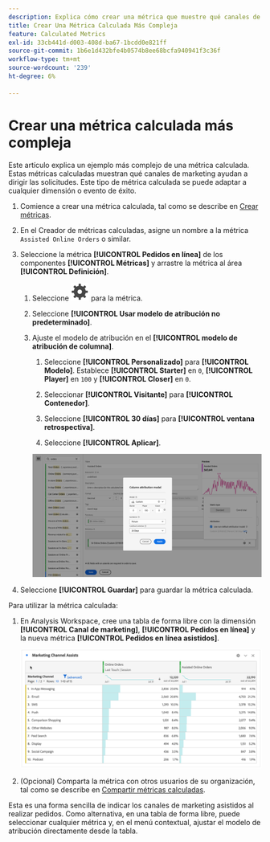 ```yaml
---
description: Explica cómo crear una métrica que muestre qué canales de marketing ayudan a controlar las órdenes.
title: Crear Una Métrica Calculada Más Compleja
feature: Calculated Metrics
exl-id: 33cb441d-d003-408d-ba67-1bcdd0e821ff
source-git-commit: 1b6e1d432bfe4b0574b8ee68bcfa940941f3c36f
workflow-type: tm+mt
source-wordcount: '239'
ht-degree: 6%

---
```


# Crear una métrica calculada más compleja

Este artículo explica un ejemplo más complejo de una métrica calculada. Estas métricas calculadas muestran qué canales de marketing ayudan a dirigir las solicitudes. Este tipo de métrica calculada se puede adaptar a cualquier dimensión o evento de éxito.

1. Comience a crear una métrica calculada, tal como se describe en [Crear métricas](/help/components/calc-metrics/cm-workflow/cm-build-metrics.md).

1. En el Creador de métricas calculadas, asigne un nombre a la métrica `Assisted Online Orders` o similar.

1. Seleccione la métrica **[!UICONTROL Pedidos en línea]** de los componentes **[!UICONTROL Métricas]** y arrastre la métrica al área **[!UICONTROL Definición]**.

   1. Seleccione ![Setting](/help/assets/icons/Setting.svg) para la métrica.
   1. Seleccione **[!UICONTROL Usar modelo de atribución no predeterminado]**.
   1. Ajuste el modelo de atribución en el **[!UICONTROL modelo de atribución de columna]**.
      1. Seleccione **[!UICONTROL Personalizado]** para **[!UICONTROL Modelo]**. Establece **[!UICONTROL Starter]** en `0`, **[!UICONTROL Player]** en `100` y **[!UICONTROL Closer]** en `0`.
      1. Seleccionar **[!UICONTROL Visitante]** para **[!UICONTROL Contenedor]**.
      1. Seleccione **[!UICONTROL 30 días]** para **[!UICONTROL ventana retrospectiva]**.

      1. Seleccione **[!UICONTROL Aplicar]**.

      ![Modelo de atribución de columna](assets/complex-calculated-metric.png)

1. Seleccione **[!UICONTROL Guardar]** para guardar la métrica calculada.

Para utilizar la métrica calculada:

1. En Analysis Workspace, cree una tabla de forma libre con la dimensión **[!UICONTROL Canal de marketing]**, **[!UICONTROL Pedidos en línea]** y la nueva métrica **[!UICONTROL Pedidos en línea asistidos]**.

   ![Pedidos en línea asistidos por canal de mercadotecnia](assets/marketing-channel-assists.png)

1. (Opcional) Comparta la métrica con otros usuarios de su organización, tal como se describe en [Compartir métricas calculadas](/help/components/calc-metrics/cm-workflow/cm-sharing.md).

Esta es una forma sencilla de indicar los canales de marketing asistidos al realizar pedidos. Como alternativa, en una tabla de forma libre, puede seleccionar cualquier métrica y, en el menú contextual, ajustar el modelo de atribución directamente desde la tabla.
